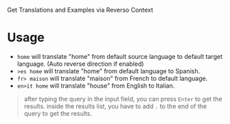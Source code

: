 Get Translations and Examples via Reverso Context

# Usage

- `home` will translate "home" from default source language to default target language. (Auto reverse direction if enabled)
- `>es home` will translate "home" from default language to Spanish.
- `fr> maison` will translate "maison" from French to default language.
- `en>it home` will translate "house" from English to Italian.

> after typing the query in the input field, you can press `Enter` to get the results. inside the results list, you have to add `.` to the end of the query to get the results.
